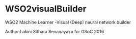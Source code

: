 # WSO2visualBuilder
WSO2 Machine Learner -Visual (Deep) neural network builder 

Author:Lakini Sithara Senanayaka
for GSoC 2016
